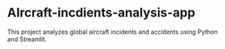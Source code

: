 # AIrcraft-incdients-analysis-app
This project analyzes global aircraft incidents and accidents using Python and Streamlit.  
